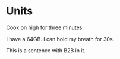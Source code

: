 # Units

Cook on high for three minutes.

I have a 64GB.
I can hold my breath for 30s.

This is a sentence with B2B in it.

